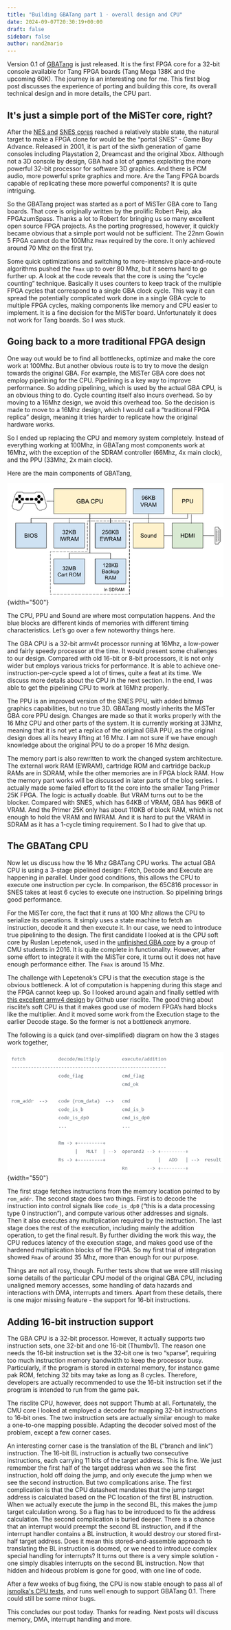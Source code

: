 ```yaml
---
title: "Building GBATang part 1 - overall design and CPU"
date: 2024-09-07T20:30:19+00:00
draft: false
sidebar: false
author: nand2mario
---
```


Version 0.1 of [GBATang](https://github.com/nand2mario/gbatang) is just released. It is the first FPGA core for a 32-bit console available for Tang FPGA boards (Tang Mega 138K and the upcoming 60K). The journey is an interesting one for me. This first blog post discusses the experience of porting and building this core, its overall technical design and in more details, the CPU part.

<!--more-->

## It's just a simple port of the MiSTer core, right? 

After the [NES and](https://github.com/nand2mario/nestang) [SNES cores](https://github.com/nand2mario/snestang) reached a relatively stable state, the natural target to make a FPGA clone for would be the “portal SNES” - Game Boy Advance. Released in 2001, it is part of the sixth generation of game consoles including Playstation 2, Dreamcast and the original Xbox. Although not a 3D console by design, GBA had a lot of games exploiting the more powerful 32-bit processor for software 3D graphics. And there is PCM audio, more powerful sprite graphics and more. Are the Tang FPGA boards capable of replicating these more powerful components? It is quite intriguing.

So the GBATang project was started as a port of MiSTer GBA core to Tang boards. That core is originally written by the prolific Robert Peip, aka FPGAzumSpass. Thanks a lot to Robert for bringing us so many excellent open source FPGA projects. As the porting progressed, however, it quickly became obvious that a simple port would not be sufficient. The 22nm Gowin 5 FPGA cannot do the 100Mhz `Fmax` required by the core. It only achieved around 70 Mhz on the first try.

Some quick optimizations and switching to more-intensive place-and-route algorithms pushed the `Fmax` up to over 80 Mhz, but it seems hard to go further up. A look at the code reveals that the core is using the “cycle counting” technique. Basically it uses counters to keep track of the multiple FPGA cycles that correspond to a single GBA clock cycle. This way it can spread the potentially complicated work done in a single GBA cycle to multiple FPGA cycles, making components like memory and CPU easier to implement. It is a fine decision for the MiSTer board. Unfortunately it does not work for Tang boards. So I was stuck.

## Going back to a more traditional FPGA design

One way out would be to find all bottlenecks, optimize and make the core work at 100Mhz. But another obvious route is to try to move the design towards the original GBA. For example, the MiSTer GBA core does not employ pipelining for the CPU. Pipelining is a key way to improve performance. So adding pipelining, which is used by the actual GBA CPU, is an obvious thing to do. Cycle counting itself also incurs overhead. So by moving to a 16Mhz design, we avoid this overhead too. So the decision is made to move to a 16Mhz design, which I would call a “traditional FPGA replica” design, meaning it tries harder to replicate how the original hardware works.

So I ended up replacing the CPU and memory system completely. Instead of everything working at 100Mhz, in GBATang most components work at 16Mhz, with the exception of the SDRAM controller (66Mhz, 4x main clock), and the PPU (33Mhz, 2x main clock). 

Here are the main components of GBATang,

![blocks](gbatang_blocks.png)
{width="500"}

The CPU, PPU and Sound are where most computation happens. And the blue blocks are different kinds of memories with different timing characteristics. Let’s go over a few noteworthy things here.

The GBA CPU is a 32-bit armv4t processor running at 16Mhz, a low-power and fairly speedy processor at the time. It would present some challenges to our design. Compared with old 16-bit or 8-bit processors, it is not only wider but employs various tricks for performance. It is able to achieve one-instruction-per-cycle speed a lot of times, quite a feat at its time. We discuss more details about the CPU in the next section. In the end, I was able to get the pipelining CPU to work at 16Mhz properly.

The PPU is an improved version of the SNES PPU, with added bitmap graphics capabilities, but no true 3D. GBATang mostly inherits the MiSTer GBA core PPU design. Changes are made so that it works properly with the 16 Mhz CPU and other parts of the system. It is currently working at 33Mhz, meaning that it is not yet a replica of the original GBA PPU, as the original design does all its heavy lifting at 16 Mhz. I am not sure if we have enough knowledge about the original PPU to do a proper 16 Mhz design.

The memory part is also rewritten to work the changed system architecture. The external work RAM (EWRAM), cartridge ROM and cartridge backup RAMs are in SDRAM, while the other memories are in FPGA block RAM. How the memory part works will be discussed in later parts of the blog series. I actually made some failed effort to fit the core into the smaller Tang Primer 25K FPGA. The logic is actually doable. But VRAM turns out to be the blocker. Compared with SNES, which has 64KB of VRAM, GBA has 96KB of VRAM. And the Primer 25K only has about 110KB of block RAM, which is not enough to hold the VRAM and IWRAM. And it is hard to put the VRAM in SDRAM as it has a 1-cycle timing requirement. So I had to give that up.


## The GBATang CPU

Now let us discuss how the 16 Mhz GBATang CPU works. The actual GBA CPU is using a 3-stage pipelined design: Fetch, Decode and Execute are happening in parallel. Under good conditions, this allows the CPU to execute one instruction per cycle. In comparison, the 65C816 processor in SNES takes at least 6 cycles to execute one instruction. So pipelining brings good performance.

For the MiSTer core, the fact that it runs at 100 Mhz allows the CPU to serialize its operations. It simply uses a state machine to fetch an instruction, decode it and then execute it. In our case, we need to introduce true pipelining to the design. The first candidate I looked at is the CPU soft core by Ruslan Lepetenok, used in the [unfinished GBA core](https://github.com/mara-kr/GBA) by a group of CMU students in 2016. It is quite complete in functionality. However, after some effort to integrate it with the MiSTer core, it turns out it does not have enough performance either. The `Fmax` is around 15 Mhz.

The challenge with Lepetenok’s CPU is that the execution stage is the obvious bottleneck. A lot of computation is happening during this stage and the FPGA cannot keep up. So I looked around again and finally settled with [this excellent armv4 design](https://github.com/risclite/ARM9-compatible-soft-CPU-core) by Github user risclite. The good thing about risclite’s soft CPU is that it makes good use of modern FPGA’s hard blocks like the multiplier. And it moved some work from the Execution stage to the earlier Decode stage. So the former is not a bottleneck anymore.

The following is a quick (and over-simplified) diagram on how the 3 stages work together,

![](gbatang_cpu.png)
{width="550"}

The first stage fetches instructions from the memory location pointed to by `rom_addr`. The second stage does two things. First is to decode the instruction into control signals like `code_is_dp0` (“this is a data processing type 0 instruction”), and compute various other addresses and signals. Then it also executes any multiplication required by the instruction. The last stage does the rest of the execution, including mainly the addition operation, to get the final result. By further dividing the work this way, the CPU reduces latency of the execution stage, and makes good use of the hardened multiplication blocks of the FPGA. So my first trial of integration showed `Fmax` of around 35 Mhz, more than enough for our purpose.

Things are not all rosy, though. Further tests show that we were still missing some details of the particular CPU model of the original GBA CPU, including unaligned memory accesses, some handling of data hazards and interactions with DMA, interrupts and timers. Apart from these details, there is one major missing feature - the support for 16-bit instructions.

## Adding 16-bit instruction support

The GBA CPU is a 32-bit processor. However, it actually supports two instruction sets, one 32-bit and one 16-bit (Thumbv1). The reason one needs the 16-bit instruction set is the 32-bit one is two “sparse”, requiring too much instruction memory bandwidth to keep the processor busy. Particularly, if the program is stored in external memory, for instance game pak ROM, fetching 32 bits may take as long as 8 cycles. Therefore, developers are actually recommended to use the 16-bit instruction set if the program is intended to run from the game pak.

The risclite CPU, however, does not support Thumb at all. Fortunately, the CMU core I looked at employed a decoder for mapping 32-bit instructions to 16-bit ones. The two instruction sets are actually similar enough to make a one-to-one mapping possible. Adapting the decoder solved most of the problem, except a few corner cases. 

An interesting corner case is the translation of the BL (“branch and link”) instruction. The 16-bit BL instruction is actually two consecutive instructions, each carrying 11 bits of the target address. This is fine. We just remember the first half of the target address when we see the first instruction, hold off doing the jump, and only execute the jump when we see the second instruction. But two complications arise. The first complication is that the CPU datasheet mandates that the jump target address is calculated based on the PC location of the first BL instruction. When we actually execute the jump in the second BL, this makes the jump target calculation wrong. So a flag has to be introduced to fix the address calculation. The second complication is buried deeper. There is a chance that an interrupt would preempt the second BL instruction, and if the interrupt handler contains a BL instruction, it would destroy our stored first-half target address. Does it mean this stored-and-assemble approach to translating the BL instruction is doomed, or we need to introduce complex special handling for interrupts? It turns out there is a very simple solution - one simply disables interrupts on the second BL instruction. Now that hidden and hideous problem is gone for good, with one line of code.

After a few weeks of bug fixing, the CPU is now stable enough to pass all of [jsmolka's CPU tests](https://github.com/jsmolka/gba-tests), and runs well enough to support GBATang 0.1. There could still be some minor bugs.

This concludes our post today. Thanks for reading. Next posts will discuss memory, DMA, interrupt handling and more.


